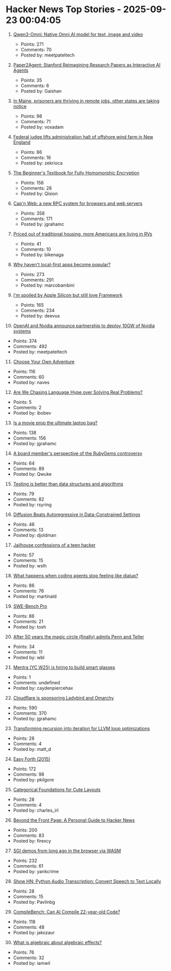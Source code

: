 # Hacker News Top Stories - 2025-09-23 00:04:05

1. [Qwen3-Omni: Native Omni AI model for text, image and video](https://github.com/QwenLM/Qwen3-Omni)
   - Points: 271
   - Comments: 70
   - Posted by: meetpateltech

2. [Paper2Agent: Stanford Reimagining Research Papers as Interactive AI Agents](https://arxiv.org/abs/2509.06917)
   - Points: 35
   - Comments: 6
   - Posted by: Gaishan

3. [In Maine, prisoners are thriving in remote jobs, other states are taking notice](https://www.mainepublic.org/2025-08-29/in-maine-prisoners-are-thriving-in-remote-jobs-and-other-states-are-taking-notice)
   - Points: 98
   - Comments: 71
   - Posted by: voxadam

4. [Federal judge lifts administration halt of offshore wind farm in New England](https://apnews.com/article/trump-renewable-energy-offshore-wind-revolution-wind-f1cbe85a829e3d5e5496f834bcb617d1)
   - Points: 86
   - Comments: 16
   - Posted by: zekrioca

5. [The Beginner's Textbook for Fully Homomorphic Encryption](https://arxiv.org/abs/2503.05136)
   - Points: 156
   - Comments: 28
   - Posted by: Qision

6. [Cap'n Web: a new RPC system for browsers and web servers](https://blog.cloudflare.com/capnweb-javascript-rpc-library/)
   - Points: 358
   - Comments: 171
   - Posted by: jgrahamc

7. [Priced out of traditional housing, more Americans are living in RVs](https://www.nbcnews.com/news/us-news/americans-choose-rv-life-economy-challenges-housing-market-cost-rcna231942)
   - Points: 41
   - Comments: 10
   - Posted by: bikenaga

8. [Why haven't local-first apps become popular?](https://marcobambini.substack.com/p/why-local-first-apps-havent-become)
   - Points: 273
   - Comments: 291
   - Posted by: marcobambini

9. [I'm spoiled by Apple Silicon but still love Framework](https://simonhartcher.com/posts/2025-09-22-why-im-spoiled-by-apple-silicon-but-still-love-framework/)
   - Points: 165
   - Comments: 234
   - Posted by: deevus

10. [OpenAI and Nvidia announce partnership to deploy 10GW of Nvidia systems](https://openai.com/index/openai-nvidia-systems-partnership/)
   - Points: 374
   - Comments: 492
   - Posted by: meetpateltech

11. [Choose Your Own Adventure](https://www.filfre.net/2025/09/choose-your-own-adventure/)
   - Points: 116
   - Comments: 60
   - Posted by: naves

12. [Are We Chasing Language Hype over Solving Real Problems?](https://dayvster.com/blog/are-we-chasing-language-hype-over-solving-real-problems/)
   - Points: 5
   - Comments: 2
   - Posted by: ibobev

13. [Is a movie prop the ultimate laptop bag?](https://blog.jgc.org/2025/09/is-movie-prop-ultimate-laptop-bag.html)
   - Points: 138
   - Comments: 156
   - Posted by: jgrahamc

14. [A board member's perspective of the RubyGems controversy](https://apiguy.substack.com/p/a-board-members-perspective-of-the)
   - Points: 64
   - Comments: 89
   - Posted by: Qwuke

15. [Testing is better than data structures and algorithms](https://nedbatchelder.com/blog/202509/testing_is_better_than_dsa.html)
   - Points: 79
   - Comments: 82
   - Posted by: rsyring

16. [Diffusion Beats Autoregressive in Data-Constrained Settings](https://blog.ml.cmu.edu/2025/09/22/diffusion-beats-autoregressive-in-data-constrained-settings/)
   - Points: 46
   - Comments: 13
   - Posted by: djoldman

17. [Jailhouse confessions of a teen hacker](https://www.bloomberg.com/news/features/2025-09-19/multimillion-dollar-hacking-spree-scattered-spider-teen-s-jailhouse-confessions)
   - Points: 57
   - Comments: 15
   - Posted by: wslh

18. [What happens when coding agents stop feeling like dialup?](https://martinalderson.com/posts/what-happens-when-coding-agents-stop-feeling-like-dialup/)
   - Points: 86
   - Comments: 76
   - Posted by: martinald

19. [SWE-Bench Pro](https://github.com/scaleapi/SWE-bench_Pro-os)
   - Points: 86
   - Comments: 21
   - Posted by: tosh

20. [After 50 years the magic circle (finally) admits Penn and Teller](https://www.nytimes.com/2025/09/19/arts/penn-teller-magic-circle.html)
   - Points: 34
   - Comments: 11
   - Posted by: wbl

21. [Mentra (YC W25) is hiring to build smart glasses](undefined)
   - Points: 1
   - Comments: undefined
   - Posted by: caydenpiercehax

22. [Cloudflare is sponsoring Ladybird and Omarchy](https://blog.cloudflare.com/supporting-the-future-of-the-open-web/)
   - Points: 590
   - Comments: 370
   - Posted by: jgrahamc

23. [Transforming recursion into iteration for LLVM loop optimizations](https://dspace.mit.edu/handle/1721.1/162684)
   - Points: 28
   - Comments: 4
   - Posted by: matt_d

24. [Easy Forth (2015)](https://skilldrick.github.io/easyforth/)
   - Points: 172
   - Comments: 98
   - Posted by: pkilgore

25. [Categorical Foundations for Cute Layouts](https://research.colfax-intl.com/categorical-foundations-for-cute-layouts/)
   - Points: 28
   - Comments: 4
   - Posted by: charles_irl

26. [Beyond the Front Page: A Personal Guide to Hacker News](https://hsu.cy/2025/09/how-to-read-hn/)
   - Points: 200
   - Comments: 83
   - Posted by: firexcy

27. [SGI demos from long ago in the browser via WASM](https://github.com/sgi-demos)
   - Points: 232
   - Comments: 61
   - Posted by: yankcrime

28. [Show HN: Python Audio Transcription: Convert Speech to Text Locally](https://www.pavlinbg.com/posts/python-speech-to-text-guide)
   - Points: 28
   - Comments: 15
   - Posted by: Pavlinbg

29. [CompileBench: Can AI Compile 22-year-old Code?](https://quesma.com/blog/introducing-compilebench/)
   - Points: 118
   - Comments: 48
   - Posted by: jakozaur

30. [What is algebraic about algebraic effects?](https://interjectedfuture.com/what-is-algebraic-about-algebraic-effects/)
   - Points: 76
   - Comments: 32
   - Posted by: iamwil

